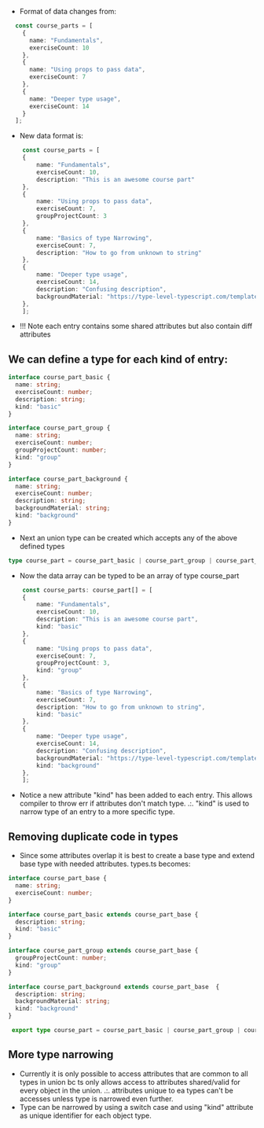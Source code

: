 - Format of data changes from:
```typescript
  const course_parts = [
    {
      name: "Fundamentals",
      exerciseCount: 10
    },
    {
      name: "Using props to pass data",
      exerciseCount: 7
    },
    {
      name: "Deeper type usage",
      exerciseCount: 14
    }
  ];
```
- New data format is:
```typescript
    const course_parts = [
    {
        name: "Fundamentals",
        exerciseCount: 10,
        description: "This is an awesome course part"
    },
    {
        name: "Using props to pass data",
        exerciseCount: 7,
        groupProjectCount: 3
    },
    {
        name: "Basics of type Narrowing",
        exerciseCount: 7,
        description: "How to go from unknown to string"
    },
    {
        name: "Deeper type usage",
        exerciseCount: 14,
        description: "Confusing description",
        backgroundMaterial: "https://type-level-typescript.com/template-literal-types"
    },
    ];
```
- !!! Note each entry contains some shared attributes but also contain diff attributes
## We can define a type for each kind of entry:
```typescript
interface course_part_basic {
  name: string;
  exerciseCount: number;
  description: string;
  kind: "basic"
}

interface course_part_group {
  name: string;
  exerciseCount: number;
  groupProjectCount: number;
  kind: "group"
}

interface course_part_background {
  name: string;
  exerciseCount: number;
  description: string;
  backgroundMaterial: string;
  kind: "background"
}
```
- Next an union type can be created which accepts any of the above defined types
```typescript
type course_part = course_part_basic | course_part_group | course_part_background;
```
- Now the data array can be typed to be an array of type course_part
```typescript
    const course_parts: course_part[] = [
    {
        name: "Fundamentals",
        exerciseCount: 10,
        description: "This is an awesome course part",
        kind: "basic"
    },
    {
        name: "Using props to pass data",
        exerciseCount: 7,
        groupProjectCount: 3,
        kind: "group"
    },
    {
        name: "Basics of type Narrowing",
        exerciseCount: 7,
        description: "How to go from unknown to string",
        kind: "basic"
    },
    {
        name: "Deeper type usage",
        exerciseCount: 14,
        description: "Confusing description",
        backgroundMaterial: "https://type-level-typescript.com/template-literal-types",
        kind: "background"
    },
    ];
```
- Notice a new attribute "kind" has been added to each entry. This allows compiler to throw err
  if attributes don't match type. .:. "kind" is used to narrow type of an entry to a more 
  specific type. 
## Removing duplicate code in types
- Since some attributes overlap it is best to create a base type and extend base type with 
  needed attributes. types.ts becomes:
```typescript
interface course_part_base {
  name: string;
  exerciseCount: number;
}

interface course_part_basic extends course_part_base {
  description: string;
  kind: "basic"
}

interface course_part_group extends course_part_base {
  groupProjectCount: number;
  kind: "group"
}

interface course_part_background extends course_part_base  {
  description: string;
  backgroundMaterial: string;
  kind: "background"
}

 export type course_part = course_part_basic | course_part_group | course_part_background;
```

## More type narrowing
- Currently it is only possible to access attributes that are common to all types in union bc ts only 
  allows access to attributes shared/valid for every object in the union. .:. attributes unique to ea
  types can't be accesses unless type is narrowed even further.
- Type can be narrowed by using a switch case and using "kind" attribute as unique identifier for each 
  object type. 
